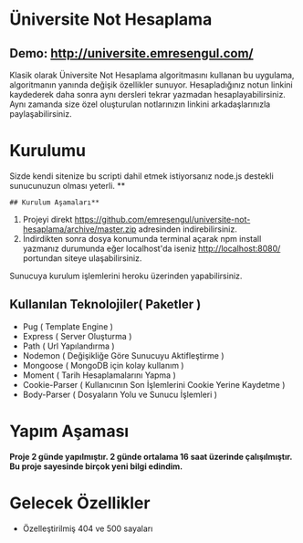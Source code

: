 # Üniversite Not Hesaplama

## Demo: http://universite.emresengul.com/

Klasik olarak Üniversite Not Hesaplama algoritmasını kullanan bu uygulama, algoritmanın yanında değişik özellikler sunuyor. Hesapladığınız notun linkini kaydederek daha sonra aynı dersleri tekrar yazmadan hesaplayabilirsiniz. Aynı zamanda size özel oluşturulan notlarınızın linkini arkadaşlarınızla paylaşabilirsiniz.

# Kurulumu

Sizde kendi sitenize bu scripti dahil etmek istiyorsanız node.js destekli sunucunuzun olması yeterli.
**

	## Kurulum Aşamaları**
	
	

 1. Projeyi direkt https://github.com/emresengul/universite-not-hesaplama/archive/master.zip adresinden indirebilirsiniz.
 2. İndirdikten sonra dosya konumunda terminal açarak npm install yazmanız durumunda eğer localhost'da iseniz  [http://localhost:8080/](http://localhost:8080/) portundan siteye ulaşabilirsiniz.

Sunucuya kurulum işlemlerini heroku üzerinden yapabilirsiniz.

## Kullanılan Teknolojiler( Paketler )

 - Pug ( Template Engine )
 - Express ( Server Oluşturma )
 - Path ( Url Yapılandırma )
 - Nodemon ( Değişikliğe Göre Sunucuyu Aktifleştirme )
 - Mongoose ( MongoDB için kolay kullanım )
 - Moment ( Tarih Hesaplamalarını Yapma )
 - Cookie-Parser ( Kullanıcının Son İşlemlerini Cookie Yerine Kaydetme )
 - Body-Parser ( Dosyaların Yolu ve Sunucu İşlemleri )
 # Yapım Aşaması
 **Proje 2 günde yapılmıştır. 2  günde ortalama 16 saat üzerinde çalışılmıştır. Bu proje sayesinde birçok yeni bilgi edindim.**
 
# Gelecek Özellikler
 - Özelleştirilmiş 404 ve 500 sayaları
 
